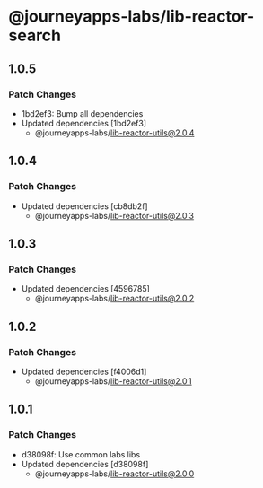 # @journeyapps-labs/lib-reactor-search

## 1.0.5

### Patch Changes

- 1bd2ef3: Bump all dependencies
- Updated dependencies [1bd2ef3]
  - @journeyapps-labs/lib-reactor-utils@2.0.4

## 1.0.4

### Patch Changes

- Updated dependencies [cb8db2f]
  - @journeyapps-labs/lib-reactor-utils@2.0.3

## 1.0.3

### Patch Changes

- Updated dependencies [4596785]
  - @journeyapps-labs/lib-reactor-utils@2.0.2

## 1.0.2

### Patch Changes

- Updated dependencies [f4006d1]
  - @journeyapps-labs/lib-reactor-utils@2.0.1

## 1.0.1

### Patch Changes

- d38098f: Use common labs libs
- Updated dependencies [d38098f]
  - @journeyapps-labs/lib-reactor-utils@2.0.0
